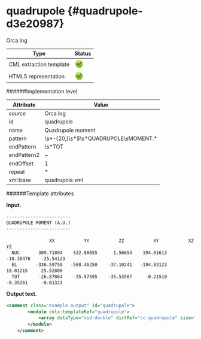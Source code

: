 # quadrupole {#quadrupole-d3e20987}

Orca log

| Type                                                                                                                                                | Status                                                                                                                                              |
|----|----|
| CML extraction template                                                                                                                             | ![](/imgs/Total.png)                                                                                                                                |
| HTML5 representation                                                                                                                                | ![](/imgs/Total.png)                                                                                                                                |

######Implementation level

| Attribute                                                                                                                                           | Value                                                                                                                                               |
|----|----|
| *source*                                                                                                                                            | Orca log                                                                                                                                            |
| id                                                                                                                                                  | quadrupole                                                                                                                                          |
| name                                                                                                                                                | Quadrupole moment                                                                                                                                   |
| pattern                                                                                                                                             | \\s\*-{20,}\\s\*\$\\s\*QUADRUPOLE\\sMOMENT.\*                                                                                                       |
| endPattern                                                                                                                                          | \\s\*TOT                                                                                                                                            |
| endPattern2                                                                                                                                         | \~                                                                                                                                                  |
| endOffset                                                                                                                                           | 1                                                                                                                                                   |
| repeat                                                                                                                                              | \*                                                                                                                                                  |
| xml:base                                                                                                                                            | quadrupole.xml                                                                                                                                      |

######Template attributes

**Input.**

    ------------------------
    QUADRUPOLE MOMENT (A.U.)
    ------------------------

                    XX           YY           ZZ           XY           XZ           YZ
      NUC       309.71894    532.88655      1.56654    194.61613    -18.36476    -25.54123
      EL       -336.59758   -568.46250    -37.10241   -194.83123     18.01215     25.52800
      TOT       -26.87864    -35.57595    -35.53587     -0.21510     -0.35261     -0.01323
        

**Output text.**

```xml
<comment class="example.output" id="quadrupole">
        <module cmlx:templateRef="quadrupole">
            <array dataType="xsd:double" dictRef="cc:quadrupole" size="18">309.71894 -336.59758 -26.87864 532.88655 -568.46250 -35.57595 1.56654 -37.10241 -35.53587 194.61613 -194.83123 -0.21510 -18.36476 18.01215 -0.35261 -25.54123 25.52800 -0.01323</array>
        </module>
    </comment>
```
